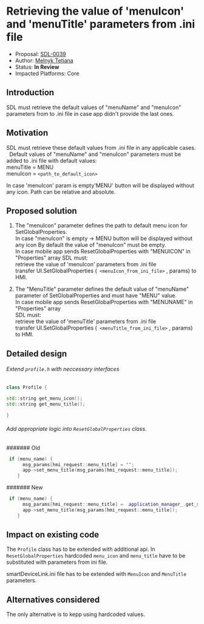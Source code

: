 # Retrieving the value of 'menuIcon' and 'menuTitle' parameters from .ini file

* Proposal: [SDL-0039]('menuIcon'-menuTitle'-params.md)
* Author: [Melnyk Tetiana](https://github.com/TMelnyk)
* Status: **In Review**
* Impacted Platforms: Core

## Introduction  
SDL must retrieve the default values of "menuName" and "menuIcon" parameters from to .ini file in case app didn't provide the last ones.  

## Motivation
SDL must retrieve these default values from .ini file in any applicable cases.  
Default values of "menuName" and "menuIcon" parameters must be added to .ini file with default values:  
menuTitle = MENU  
menuIcon = `<path_to_default_icon>`

In case 'menuIcon' param is empty'MENU' button will be displayed without any icon.
Path can be relative and absolute.

## Proposed solution
1. The "menuIcon" parameter defines the path to default menu icon for SetGlobalProperties.  
In case "menuIcon" is empty -> MENU button will be displayed without any icon 
By default the value of "menuIcon" must be empty.  
In case mobile app sends ResetGlobalProperties with "MENUICON" in "Properties" array
SDL must:  
retrieve the value of 'menuIcon' parameters from .ini file  
transfer UI.SetGlobalProperties (` <menuIcon_from_ini_file>` , params) to HMI. 

2. The "MenuTitle" parameter defines the default value of "menuName" parameter of SetGlobalProperties and must have "MENU" value.  
In case mobile app sends ResetGlobalProperties with "MENUNAME" in "Properties" array  
SDL must:  
retrieve the value of 'menuTitle' parameters from .ini file  
transfer UI.SetGlobalProperties (` <menuTitle_from_ini_file>` , params) to HMI. 

## Detailed design
###### Extend `profile.h` with neccessary interfaces
```c++
class Profile {

std::string get_menu_icon();
std::string get_menu_title();

}
```
###### Add appropriate logic into `ResetGlobalProperties` class.
####### Old
```c++
 if (menu_name) {
      msg_params[hmi_request::menu_title] = "";
      app->set_menu_title(msg_params[hmi_request::menu_title]);
    }
```
####### New
```c++
 if (menu_name) {
      msg_params[hmi_request::menu_title] =  application_manager_.get_settings().get_menu_title();
      app->set_menu_title(msg_params[hmi_request::menu_title]);
    }
```
## Impact on existing code
The `Profile` class has to be extended with additional api. In `ResetGlobalProperties` hardcoded `menu_icon` and `menu_title`
have to be substituted with parameters from ini file.

smartDeviceLink.ini file has to be extended with `MenuIcon` and `MenuTitle` parameters.

## Alternatives considered
The only alternative is to kepp using hardcoded values.
